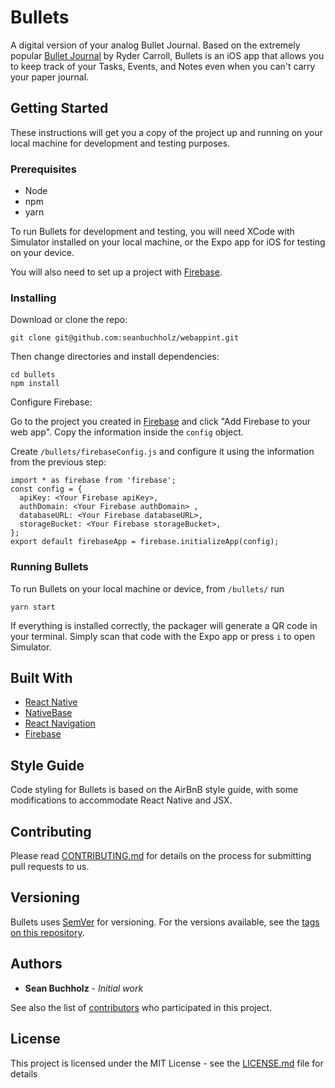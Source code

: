 # Bullets

A digital version of your analog Bullet Journal. Based on the extremely popular [Bullet Journal](https://www.bulletjournal.com) by Ryder Carroll, Bullets is an iOS app that allows you to keep track of your Tasks, Events, and Notes even when you can't carry your paper journal.

## Getting Started

These instructions will get you a copy of the project up and running on your local machine for development and testing purposes.

### Prerequisites

* Node
* npm
* yarn

To run Bullets for development and testing, you will need XCode with Simulator installed on your local machine, or the Expo app for iOS for testing on your device.

You will also need to set up a project with [Firebase](https://console.firebase.google.com).

### Installing

Download or clone the repo:

```
git clone git@github.com:seanbuchholz/webappint.git
```

Then change directories and install dependencies:

```
cd bullets
npm install
```

Configure Firebase:

Go to the project you created in [Firebase](https://console.firebase.google.com) and click "Add Firebase to your web app". Copy the information inside the `config` object.

Create `/bullets/firebaseConfig.js` and configure it using the information from the previous step:

```
import * as firebase from 'firebase';
const config = {
  apiKey: <Your Firebase apiKey>,
  authDomain: <Your Firebase authDomain> ,
  databaseURL: <Your Firebase databaseURL>,
  storageBucket: <Your Firebase storageBucket>,
};
export default firebaseApp = firebase.initializeApp(config);
```

### Running Bullets

To run Bullets on your local machine or device, from `/bullets/` run

```
yarn start
```

If everything is installed correctly, the packager will generate a QR code in your terminal. Simply scan that code with the Expo app or press `i` to open Simulator.

<!-- ## Deployment

Add additional notes about how to deploy this on a live system -->

## Built With

* [React Native](https://facebook.github.io/react-native/)
* [NativeBase](https://nativebase.io)
* [React Navigation](https://reactnavigation.org/)
* [Firebase](https://console.firebase.google.com)

## Style Guide

Code styling for Bullets is based on the AirBnB style guide, with some modifications to accommodate React Native and JSX.

## Contributing

Please read [CONTRIBUTING.md](CONTRIBUTING.md) for details on the process for submitting pull requests to us.

## Versioning

Bullets uses [SemVer](http://semver.org/) for versioning. For the versions available, see the [tags on this repository](https://github.com/seanbuchholz/webappint/tags).

## Authors

* **Sean Buchholz** - *Initial work*

See also the list of [contributors](https://github.com/seanbuchholz/webappint/graphs/contributors) who participated in this project.

## License

This project is licensed under the MIT License - see the [LICENSE.md](LICENSE.md) file for details


